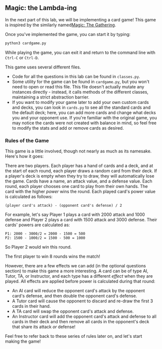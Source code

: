 ## Magic: the Lambda-ing

In the next part of this lab, we will be implementing a card game! This game is inspired by the similarly named[Magic: The Gathering](https://en.wikipedia.org/wiki/Magic:_The_Gathering).

Once you've implemented the game, you can start it by typing:

```bash
python3 cardgame.py
```

While playing the game, you can exit it and return to the command line with `Ctrl-C` or `Ctrl-D`.

This game uses several different files.

-   Code for all the questions in this lab can be found in `classes.py`.
-   Some utility for the game can be found in `cardgame.py`, but you won't need to open or read this file. This file doesn't actually mutate any instances directly - instead, it calls methods of the different classes, maintaining a strict abstraction barrier.
-   If you want to modify your game later to add your own custom cards and decks, you can look in `cards.py` to see all the standard cards and the default deck; here, you can add more cards and change what decks you and your opponent use. If you're familiar with the original game, you may notice the cards were not created with balance in mind, so feel free to modify the stats and add or remove cards as desired.

### Rules of the Game

This game is a little involved, though not nearly as much as its namesake. Here's how it goes:

There are two players. Each player has a hand of cards and a deck, and at the start of each round, each player draws a random card from their deck. If a player's deck is empty when they try to draw, they will automatically lose the game. Cards have a name, an attack value, and a defense value. Each round, each player chooses one card to play from their own hands. The card with the higher *power* wins the round. Each played card's power value is calculated as follows:

```
(player card's attack) - (opponent card's defense) / 2
```

For example, let's say Player 1 plays a card with 2000 attack and 1000 defense and Player 2 plays a card with 1500 attack and 3000 defense. Their cards' powers are calculated as:

```
P1: 2000 - 3000/2 = 2000 - 1500 = 500
P2: 1500 - 1000/2 = 1500 - 500 = 1000
```

So Player 2 would win this round.

The first player to win 8 rounds wins the match!

However, there are a few effects we can add (in the optional questions section) to make this game a more interesting. A card can be of type AI, Tutor, TA, or Instructor, and each type has a different *effect* when they are played. All effects are applied before power is calculated during that round:

-   An AI card will reduce the opponent card's attack by the opponent card's defense, and then double the opponent card's defense.
-   A Tutor card will cause the opponent to discard and re-draw the first 3 cards in their hand.
-   A TA card will swap the opponent card's attack and defense.
-   An Instructor card will add the opponent card's attack and defense to all cards in their deck and then remove all cards in the opponent's deck that share its attack *or* defense!

Feel free to refer back to these series of rules later on, and let's start making the game!